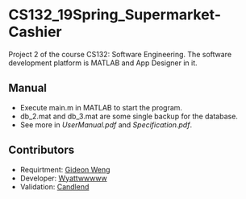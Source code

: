 # CS132_19Spring_Supermarket-Cashier
Project 2 of the course CS132: Software Engineering. The software development platform is MATLAB and App Designer in it.

## Manual
* Execute main.m in MATLAB to start the program.
* db_2.mat and db_3.mat are some single backup for the database.
* See more in *UserManual.pdf* and *Specification.pdf*.

## Contributors
+ Requirtment: [Gideon Weng](https://github.com/GideonWeng)
+ Developer: [Wyattwwwww](https://github.com/Wyattwwwww)
+ Validation: [Candlend](https://github.com/Candlend)
